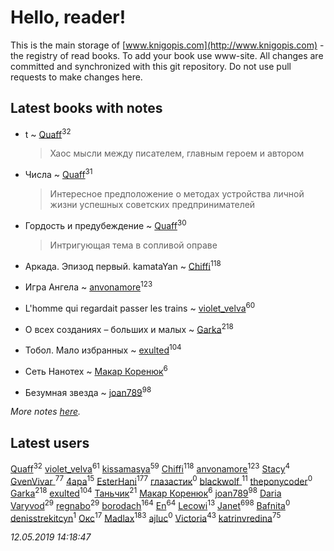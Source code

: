 # Hello, reader!
This is the main storage of [www.knigopis.com](http://www.knigopis.com) - the registry of read books.
To add your book use www-site. All changes are committed and synchronized with this git repository.
Do not use pull requests to make changes here.


## Latest books with notes
* t ~ [Quaff](users/122/12267158-vkontakte)<sup>32</sup>
    > Хаос мысли между писателем, главным героем и автором

* Числа ~ [Quaff](users/122/12267158-vkontakte)<sup>31</sup>
    > Интересное предположение о методах устройства личной жизни успешных советских предпринимателей

* Гордость и предубеждение ~ [Quaff](users/122/12267158-vkontakte)<sup>30</sup>
    > Интригующая тема в сопливой оправе

* Аркада. Эпизод первый. kamataYan ~ [Chiffi](users/105/105831994080785626680-google)<sup>118</sup>

* Игра Ангела ~ [anvonamore](users/595/5957175-vkontakte)<sup>123</sup>

* L'homme qui regardait passer les trains ~ [violet_velva](users/116/116961712580551399099-google)<sup>60</sup>

* О всех созданиях – больших и малых ~ [Garka](users/115/115753719718250012620-google)<sup>218</sup>

* Тобол. Мало избранных ~ [exulted](users/100/100599204551896265722-google)<sup>104</sup>

* Сеть Нанотех ~ [Макар Коренюк](users/126/126368737-vkontakte)<sup>6</sup>

* Безумная звезда ~ [joan789](users/240/2401650-vkontakte)<sup>98</sup>


_More notes [here](latest_books_with_notes.md)._


## Latest users
[Quaff](users/122/12267158-vkontakte)<sup>32</sup> 
[violet_velva](users/116/116961712580551399099-google)<sup>61</sup> 
[kissamasya](users/684/68439978-vkontakte)<sup>59</sup> 
[Chiffi](users/105/105831994080785626680-google)<sup>118</sup> 
[anvonamore](users/595/5957175-vkontakte)<sup>123</sup> 
[Stacy](users/309/30902475-vkontakte)<sup>4</sup> 
[GvenVivar ](users/158/158266434925901-facebook)<sup>77</sup> 
[4apa](users/117/117392596378069249667-google)<sup>15</sup> 
[EsterHani](users/305/30558181-vkontakte)<sup>177</sup> 
[глазастик](users/115/115257673890455357280-google)<sup>0</sup> 
[blackwolf ](users/236/236639644-vkontakte)<sup>11</sup> 
[theponycoder](users/195/195144442-vkontakte)<sup>0</sup> 
[Garka](users/115/115753719718250012620-google)<sup>218</sup> 
[exulted](users/100/100599204551896265722-google)<sup>104</sup> 
[Таньчик](users/209/2096581563762610-facebook)<sup>21</sup> 
[Макар Коренюк](users/126/126368737-vkontakte)<sup>6</sup> 
[joan789](users/240/2401650-vkontakte)<sup>98</sup> 
[Daria Varyvod](users/829/829893410524253-facebook)<sup>29</sup> 
[regnabo](users/870/870059322-yandex)<sup>29</sup> 
[borodach](users/157/15706320-vkontakte)<sup>164</sup> 
[En](users/333/333646551-vkontakte)<sup>64</sup> 
[Lecowi](users/521/521873425-vkontakte)<sup>13</sup> 
[Janet](users/108/108113656204404967440-google)<sup>698</sup> 
[Bafnita](users/142/1428344393-facebook)<sup>0</sup> 
[denisstrekitcyn](users/226/226617025-vkontakte)<sup>1</sup> 
[Окс](users/102/102536471289425216982-google)<sup>17</sup> 
[Madlax](users/158/158304782-vkontakte)<sup>183</sup> 
[ajluc](users/880/88086807-vkontakte)<sup>0</sup> 
[Victoria](users/113/113794223924688167852-google)<sup>43</sup> 
[katrinvredina](users/233/2336755-vkontakte)<sup>75</sup> 


_12.05.2019 14:18:47_
